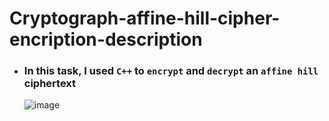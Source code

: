 # Cryptograph-affine-hill-cipher-encription-description
   - ### In this task, I used `C++` to `encrypt` and `decrypt` an `affine hill` ciphertext
      
      ![image](https://user-images.githubusercontent.com/68587770/202891681-0ce15a19-7363-47b0-9b57-7d0ffa2490eb.png)
